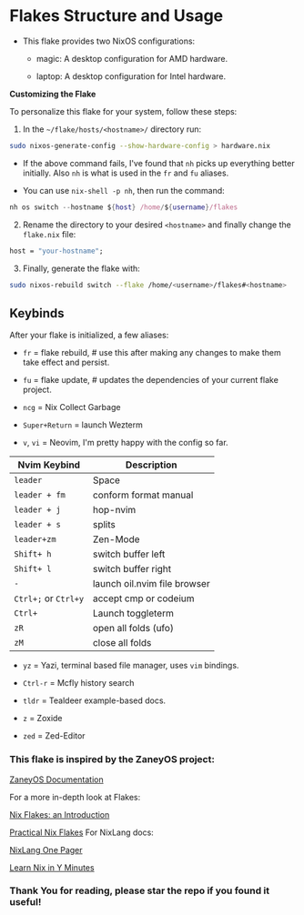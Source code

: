 # Flakes Structure and Usage

-   This flake provides two NixOS configurations:

    -   magic: A desktop configuration for AMD hardware.

    -   laptop: A desktop configuration for Intel hardware.

**Customizing the Flake**

To personalize this flake for your system, follow these steps:

1. In the `~/flake/hosts/<hostname>/` directory run:

```bash
sudo nixos-generate-config --show-hardware-config > hardware.nix
```

-   If the above command fails, I've found that `nh` picks up everything better
    initially. Also `nh` is what is used in the `fr` and `fu` aliases.

-   You can use `nix-shell -p nh`, then run the command:

```nix
nh os switch --hostname ${host} /home/${username}/flakes
```

2. Rename the directory to your desired `<hostname>` and finally change the `flake.nix` file:

```nix
host = "your-hostname";
```

3. Finally, generate the flake with:

```bash
sudo nixos-rebuild switch --flake /home/<username>/flakes#<hostname>
```

## Keybinds

After your flake is initialized, a few aliases:

-   `fr` = flake rebuild, # use this after making any changes to make them take effect and persist.

-   `fu` = flake update, # updates the dependencies of your current flake project.

-   `ncg` = Nix Collect Garbage

-   `Super+Return` = launch Wezterm

-   `v`, `vi` = Neovim, I'm pretty happy with the config so far.

| Nvim Keybind         | Description                  |
| -------------------- | ---------------------------- |
| `leader`             | Space                        |
| `leader + fm`        | conform format manual        |
| `leader + j`         | hop-nvim                     |
| `leader + s`         | splits                       |
| `leader+zm`          | Zen-Mode                     |
| `Shift+ h`           | switch buffer left           |
| `Shift+ l`           | switch buffer right          |
| `-`                  | launch oil.nvim file browser |
| `Ctrl+;` or `Ctrl+y` | accept cmp or codeium        |
| `Ctrl+`              | Launch toggleterm            |
| `zR`                 | open all folds (ufo)         |
| `zM`                 | close all folds              |

-   `yz` = Yazi, terminal based file manager, uses `vim` bindings.

-   `Ctrl-r` = Mcfly history search

-   `tldr` = Tealdeer example-based docs.

-   `z` = Zoxide

-   `zed` = Zed-Editor

### This flake is inspired by the ZaneyOS project:

[ZaneyOS Documentation](https://zaney.org/posts/zaneyos-2.2/)

For a more in-depth look at Flakes:

[Nix Flakes: an Introduction](https://xeiaso.net/blog/nix-flakes-1-2022-02-21/)

[Practical Nix Flakes](https://serokell.io/blog/practical-nix-flakes)
For NixLang docs:

[NixLang One Pager](https://github.com/tazjin/nix-1p)

[Learn Nix in Y Minutes](https://learnxinyminutes.com/nix/)

### Thank You for reading, please star the repo if you found it useful!
